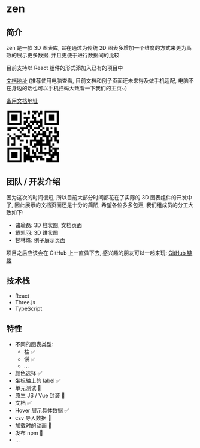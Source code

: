 # zen

## 简介

zen 是一款 3D 图表库, 旨在通过为传统 2D 图表多增加一个维度的方式来更为高效的展示更多数据, 并且更便于进行数据间的比较

目前支持以 React 组件的形式添加入已有的项目中

[文档地址](https://zen.yuleiz.com/) (推荐使用电脑查看, 目前文档和例子页面还未来得及做手机适配, 电脑不在身边的话也可以手机扫码大致看一下我们的主页~)

[备用文档地址](https://zen2.netlify.app/)

![Image text](./docs/assets/qrcode.jpg)

## 团队 / 开发介绍

因为这次的时间很短, 所以目前大部分时间都花在了实际的 3D 图表组件的开发中了, 因此展示的文档页面还是十分的简陋, 希望各位多多包涵, 我们组成员的分工大致如下:

- 诸瑜磊: 3D 柱状图, 文档页面
- 戴凯羽: 3D 饼状图
- 甘林烽: 例子展示页面

项目之后应该会在 GitHub 上一直做下去, 感兴趣的朋友可以一起来玩: [GitHub 链接](https://github.com/vyse12138/zen)

## 技术栈

- React
- Three.js
- TypeScript

## 特性

- 不同的图表类型:
  - 柱 ✅
  - 饼 ✅
  - ...
- 颜色选择 ✅
- 坐标轴上的 label ✅
- 单元测试 🚧
- 原生 JS / Vue 封装 🚧
- 文档 ✅
- Hover 展示具体数据 ✅
- csv 导入数据 🚧
- 加载时的动画 🚧
- 发布 npm 🚧
- ...
